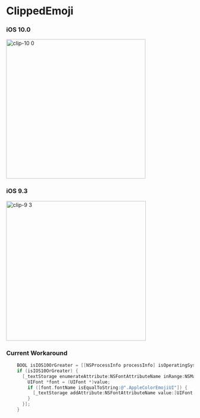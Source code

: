 # ClippedEmoji

### iOS 10.0
<img width="374" alt="clip-10 0" src="https://cloud.githubusercontent.com/assets/987706/18972179/fe36056a-864c-11e6-9dd0-d5da39c60b47.png">

### iOS 9.3
<img width="375" alt="clip-9 3" src="https://cloud.githubusercontent.com/assets/987706/18972178/fe32c6e8-864c-11e6-8197-9c4bd025b697.png">


### Current Workaround
```objective-c
    BOOL isIOS10OrGreater = [[NSProcessInfo processInfo] isOperatingSystemAtLeastVersion:(NSOperatingSystemVersion){.majorVersion = 10}];
    if (isIOS10OrGreater) {
      [_textStorage enumerateAttribute:NSFontAttributeName inRange:NSMakeRange(0, _textStorage.length) options:0 usingBlock:^(id  _Nullable value, NSRange range, BOOL * _Nonnull stop) {
        UIFont *font = (UIFont *)value;
        if ([font.fontName isEqualToString:@".AppleColorEmojiUI"]) {
          [_textStorage addAttribute:NSFontAttributeName value:[UIFont fontWithName:@"AppleColorEmoji" size:font.pointSize] range:range];
        }
      }];
    }
    
```
